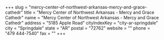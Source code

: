 +++
slug = "mercy-center-of-northwest-arkansas-mercy-and-grace-cathedr"
title = "Mercy Center of Northwest Arkansas - Mercy and Grace Cathedr"
name = "Mercy Center of Northwest Arkansas - Mercy and Grace Cathedr"
address = "5185 Apple Road"
cityIndexKey = "city-ar-springdale"
city = "Springdale"
state = "AR"
postal = "72762"
website = ""
phone = "479 444-7540"
fax = ""
+++
